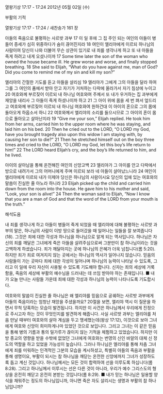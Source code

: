 열왕기상 17:17 - 17:24 
2012년 05월 02일 (수)

부활의 기적



열왕기상 17:17 - 17:24 / 새찬송가 161 장


아들의 죽음으로 불평하는 사르밧 과부
17 이 일 후에 그 집 주인 되는 여인의 아들이 병들어 증세가 심히 위중하다가 숨이 끊어진지라 18 여인이 엘리야에게 이르되 하나님의 사람이여 당신이 나와 더불어 무슨 상관이 있기로 내 죄를 생각나게 하고 또 내 아들을 죽게 하려고 내게 오셨나이까
17 Some time later the son of the woman who owned the house became ill. He grew worse and worse, and finally stopped breathing. 18 She said to Elijah, “What do you have against me, man of God? Did you come to remind me of my sin and kill my son?”

엘리야의 간절한 기도를 듣고 아들을 살리심
19 엘리야가 그에게 그의 아들을 달라 하여 그를 그 여인의 품에서 받아 안고 자기가 거처하는 다락에 올라가서 자기 침상에 누이고 20 여호와께 부르짖어 이르되 내 하나님 여호와여 주께서 또 내가 우거하는 집 과부에게 재앙을 내리사 그 아들이 죽게 하셨나이까 하고 21 그 아이 위에 몸을 세 번 펴서 엎드리고 여호와께 부르짖어 이르되 내 하나님 여호와여 원하건대 이 아이의 혼으로 그의 몸에 돌아오게 하옵소서 하니 22 여호와께서 엘리야의 소리를 들으시므로 그 아이의 혼이 몸으로 돌아오고 살아난지라
19 “Give me your son,” Elijah replied. He took him from her arms, carried him to the upper room where he was staying, and laid him on his bed. 20 Then he cried out to the LORD, “O LORD my God, have you brought tragedy also upon this widow I am staying with, by causing her son to die?” 21 Then he stretched himself out on the boy three times and cried to the LORD, “O LORD my God, let this boy’s life return to him!” 22 The LORD heard Elijah’s cry, and the boy’s life returned to him, and he lived.

아이의 살아남을 통해 온전해진 여인의 신앙고백
23 엘리야가 그 아이를 안고 다락에서 방으로 내려가서 그의 어머니에게 주며 이르되 보라 네 아들이 살아났느니라 24 여인이 엘리야에게 이르되 내가 이제야 당신은 하나님의 사람이시요 당신의 입에 있는 여호와의 말씀이 진실한 줄 아노라 하니라
23 Elijah picked up the child and carried him down from the room into the house. He gave him to his mother and said, “Look, your son is alive!” 24 Then the woman said to Elijah, “Now I know that you are a man of God and that the word of the LORD from your mouth is the truth.”

해석도움





내 죄를 생각나게 하고
아들이 병들어 죽게 되었을 때 엘리야에 대해 불평하는 사르밧 과부의 말은, 하나님의 사람이 이방 땅으로 들어갔을 때 일어나는 일들을 잘 보여줍니다(18). 그것은 죄에 대한 각성과 하나님을 하나님으로 알게 되는 역사입니다. 하나님은 자신의 죄를 깨달은 그녀에게 죽은 아들을 살려주심으로써 그분만이 참 하나님이라는 것을 고백하게 하셨습니다. 죄가 깨달아지는 곳에 하나님의 은혜가 더욱 넘칩니다(롬 5:20). 하지만 죄가 죄로 여겨지지 않는 곳에서는 하나님의 역사가 일어나지 않습니다. 믿음의 사람들이 가는 곳마다 죄에 대한 각성이 일어나며 하나님의 능력이 나타날 수 있도록, 그리고 이 일에 우리 자신이 사용될 수 있도록 기도해야 합니다. 신자는 죄의 세상에 거룩함을, 죽음의 세상에 부활의 예수님을 드러내는 데 쓰임 받아야 하는 존재입니다.
■ 내가 오늘 만나는 사람들 가운데 죄에 대한 각성과 하나님의 능력이 나타나도록 기도합시다.

여호와의 말씀이 진실한 줄
하나님은 왜 엘리야를 믿음으로 공궤하는 사르밧 과부에게 아들의 죽음이라는 엄청난 재앙을 주셨을까요? 20절을 보면, 엘리야 역시 이 질문을 하면서 무척 당혹하는 모습이 발견됩니다. 하지만 이 사건은 하나님께서 우리에게 진정으로 주시고자 하는 것이 무엇인지를 발견하게 해줍니다. 사실 사르밧 과부는 엘리야를 처음 만날 때부터 여호와의 살아 계심을 두고 맹세했는데(왕상 17:12), 이것으로 보아 그녀에게 여호와 신앙이 희미하게나마 있었던 것으로 보입니다. 그리고 그녀는 이 같은 믿음을 통해 병의 기름과 통의 밀가루가 끊이지 않는 기적을 체험하고 있었습니다. 하지만 이방 종교의 영향을 받을 수밖에 없었던 그녀에게 여호와는 번영의 신인 바알의 대체 신 정도의 역할을 하고 있었을 가능성이 높습니다. 그러나 하나님은 엘리야를 통해 차츰 그녀에게 죄를 미워하는 인격적인 그분의 모습을 계시하셨고, 특별히 아들의 죽음과 부활을 통해 생명이요, 부활이 되시는 참 하나님을 깨닫는 온전한 신앙에까지 그녀가 성장하도록 돕고 계신 것입니다. 하나님께서는 모든 것이 합력하여 선을 이루도록 하십니다(롬 8:28). 그리고 하나님께서 이루시는 선은 다른 것이 아니라, 우리가 예수 그리스도의 형상을 온전히 깨닫고 온전히 본받는 것입니다(롬 8:29).
■ 내가 믿는 하나님은 일용할 양식을 채워주는 정도의 하나님입니까, 아니면 죽은 자도 살리시는 생명과 부활의 참 하나님입니까?